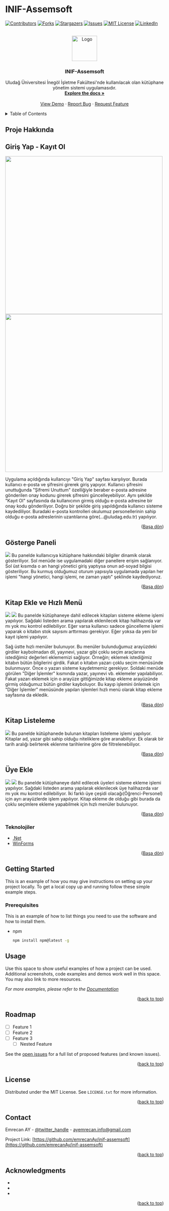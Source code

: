 # INIF-Assemsoft
<div id="top"></div>
<!--
*** Thanks for checking out the Best-README-Template. If you have a suggestion
*** that would make this better, please fork the repo and create a pull request
*** or simply open an issue with the tag "enhancement".
*** Don't forget to give the project a star!
*** Thanks again! Now go create something AMAZING! :D
-->



<!-- PROJECT SHIELDS -->
<!--
*** I'm using markdown "reference style" links for readability.
*** Reference links are enclosed in brackets [ ] instead of parentheses ( ).
*** See the bottom of this document for the declaration of the reference variables
*** for contributors-url, forks-url, etc. This is an optional, concise syntax you may use.
*** https://www.markdownguide.org/basic-syntax/#reference-style-links
-->
[![Contributors][contributors-shield]][contributors-url]
[![Forks][forks-shield]][forks-url]
[![Stargazers][stars-shield]][stars-url]
[![Issues][issues-shield]][issues-url]
[![MIT License][license-shield]][license-url]
[![LinkedIn][linkedin-shield]][linkedin-url]



<!-- PROJECT LOGO -->
<br />
<div align="center">
  <a>
    <img src="https://uludag.edu.tr/img/swglogolar/inegolIsletmeFak.svg" alt="Logo" width="80" height="80">
  </a>

<h3 align="center">INIF-Assemsoft</h3>

  <p align="center">
    Uludağ Üniversitesi İnegöl İşletme Fakültesi'nde kullanılacak olan kütüphane yönetim sistemi uygulamasıdır.
    <br />
    <a href="https://github.com/github_username/repo_name"><strong>Explore the docs »</strong></a>
    <br />
    <br />
    <a href="https://github.com/github_username/repo_name">View Demo</a>
    ·
    <a href="https://github.com/github_username/repo_name/issues">Report Bug</a>
    ·
    <a href="https://github.com/github_username/repo_name/issues">Request Feature</a>
  </p>
</div>



<!-- TABLE OF CONTENTS -->
<details>
  <summary>Table of Contents</summary>
  <ol>
    <li>
      <a href="#about-the-project">About The Project</a>
      <ul>
        <li><a href="#built-with">Built With</a></li>
      </ul>
    </li>
    <li>
      <a href="#getting-started">Getting Started</a>
      <ul>
        <li><a href="#prerequisites">Prerequisites</a></li>
        <li><a href="#installation">Installation</a></li>
      </ul>
    </li>
    <li><a href="#usage">Usage</a></li>
    <li><a href="#roadmap">Roadmap</a></li>
    <li><a href="#contributing">Contributing</a></li>
    <li><a href="#license">License</a></li>
    <li><a href="#contact">Contact</a></li>
    <li><a href="#acknowledgments">Acknowledgments</a></li>
  </ol>
</details>



<!-- ABOUT THE PROJECT -->
## Proje Hakkında



## Giriş Yap - Kayıt Ol
<p float="left">
<img width="500" src="https://github.com/emrecanAy/inif-assemsoft/blob/master/images/login.jpg" />
<img width="500" src="https://github.com/emrecanAy/inif-assemsoft/blob/master/images/register.png" />
</p>
Uygulama açıldığında kullancıyı "Giriş Yap" sayfası karşılıyor. Burada kullanıcı e-posta ve şifresini girerek giriş yapıyor. 
Kullanıcı şifresini unuttuğunda "Şifremi Unuttum" özelliğiyle beraber e-posta adresine gönderilen onay kodunu girerek şifresini güncelleyebiliyor. 
Aynı şekilde "Kayıt Ol" sayfasında da kullanıcının girmiş olduğu e-posta adresine bir onay kodu gönderiliyor. Doğru bir şekilde giriş yapıldığında kullanıcı sisteme kaydediliyor.
Buradaki e-posta kontrolleri okulumuz personellerinin sahip olduğu e-posta adreslerinin uzantılarına göre(...@uludag.edu.tr) yapılıyor.

<p align="right">(<a href="#top">Başa dön</a>)</p>

## Gösterge Paneli

<img src="https://github.com/emrecanAy/inif-assemsoft/blob/master/images/dashboard-closed.png" />
Bu panelde kullanıcıya kütüphane hakkındaki bilgiler dinamik olarak gösteriliyor.
Sol menüde ise uygulamadaki diğer panellere erişim sağlanıyor.
Sol üst kısımda o an hangi yönetici giriş yaptıysa onun ad-soyad bilgisi gösteriliyor.
Bu kurmuş olduğumuz oturum yapısıyla uygulamada yapılan her işlemi "hangi yönetici, hangi işlemi, ne zaman yaptı" şeklinde kaydediyoruz.

<p align="right">(<a href="#top">Başa dön</a>)</p>

## Kitap Ekle ve Hızlı Menü

<img src="https://github.com/emrecanAy/inif-assemsoft/blob/master/images/add-book.png" />
<img src="https://github.com/emrecanAy/inif-assemsoft/blob/master/images/add-book-quick-menu.png" />
Bu panelde kütüphaneye dahil edilecek kitapları sisteme ekleme işlemi yapılıyor.
Sağdaki listeden arama yapılarak eklenilecek kitap halihazırda var mı yok mu kontrol edilebiliyor.
Eğer varsa kullanıcı sadece güncelleme işlemi yaparak o kitabın stok sayısını arttırması gerekiyor.
Eğer yoksa da yeni bir kayıt işlemi yapılıyor.

Sağ üstte hızlı menüler bulunuyor. Bu menüler bulunduğumuz arayüzdeki girdiler kaybolmadan dil, yayınevi, yazar gibi çoklu seçim araçlarına istediğimiz değerleri eklememizi sağlıyor.
Örneğin; eklemek istediğimiz kitabın bütün bilgilerini girdik. Fakat o kitabın yazarı çoklu seçim menüsünde bulunmuyor. Önce o yazarı sisteme kaydetmemiz gerekiyor.
Soldaki menüde görülen "Diğer İşlemler" kısmında yazar, yayınevi vb. eklemeler yapılabiliyor. Fakat yazarı eklemek için o arayüze gittiğimizde kitap ekleme arayüzünde girmiş olduğumuz
bütün girdiler kayboluyor. Bu kayıp işlemini önlemek için "Diğer İşlemler" menüsünde yapılan işlemleri hızlı menü olarak kitap ekleme sayfasına da ekledik.

<p align="right">(<a href="#top">Başa dön</a>)</p>

## Kitap Listeleme

<img src="https://github.com/emrecanAy/inif-assemsoft/blob/master/images/list-book.png" />
Bu panelde kütüphanede bulunan kitapları listeleme işlemi yapılıyor.
Kitaplar ad, yazar gibi sahip olduğu niteliklere göre aranabiliyor. Ek olarak bir tarih aralığı belirterek eklenme tarihlerine göre de filtrelenebiliyor. 


<p align="right">(<a href="#top">Başa dön</a>)</p>

## Üye Ekle

<img src="https://github.com/emrecanAy/inif-assemsoft/blob/master/images/add-student.png" />
<img src="https://github.com/emrecanAy/inif-assemsoft/blob/master/images/add-personnel.png" />
Bu panelde kütüphaneye dahil edilecek üyeleri sisteme ekleme işlemi yapılıyor.
Sağdaki listeden arama yapılarak eklenilecek üye halihazırda var mı yok mu kontrol edilebiliyor.
İki farklı üye çeşidi olacağı(Öğrenci-Personel) için ayrı arayüzlerde işlem yapılıyor. 
Kitap ekleme de olduğu gibi burada da çoklu seçimlere ekleme yapabilmek için hızlı menüler bulunuyor.

<p align="right">(<a href="#top">Başa dön</a>)</p>

### Teknolojiler

* [.Net](https://docs.microsoft.com/tr-tr/dotnet/welcome)
* [WinForms](https://docs.microsoft.com/tr-tr/dotnet/desktop/winforms/overview/?view=netdesktop-6.0)

<p align="right">(<a href="#top">Başa dön</a>)</p>



<!-- GETTING STARTED -->
## Getting Started

This is an example of how you may give instructions on setting up your project locally.
To get a local copy up and running follow these simple example steps.

### Prerequisites

This is an example of how to list things you need to use the software and how to install them.
* npm
  ```sh
  npm install npm@latest -g
  ```
  
<!-- USAGE EXAMPLES -->
## Usage

Use this space to show useful examples of how a project can be used. Additional screenshots, code examples and demos work well in this space. You may also link to more resources.

_For more examples, please refer to the [Documentation](https://example.com)_

<p align="right">(<a href="#top">back to top</a>)</p>



<!-- ROADMAP -->
## Roadmap

- [ ] Feature 1
- [ ] Feature 2
- [ ] Feature 3
    - [ ] Nested Feature

See the [open issues](https://github.com/github_username/repo_name/issues) for a full list of proposed features (and known issues).

<p align="right">(<a href="#top">back to top</a>)</p>

<!-- LICENSE -->
## License

Distributed under the MIT License. See `LICENSE.txt` for more information.

<p align="right">(<a href="#top">back to top</a>)</p>



<!-- CONTACT -->
## Contact

Emrecan AY - [@twitter_handle](https://twitter.com/twitter_handle) - ayemrecan.info@gmail.com

Project Link: [https://github.com/emrecanAy/inif-assemsoft](https://github.com/emrecanAy/inif-assemsoft)

<p align="right">(<a href="#top">back to top</a>)</p>



<!-- ACKNOWLEDGMENTS -->
## Acknowledgments

* []()
* []()
* []()

<p align="right">(<a href="#top">back to top</a>)</p>



<!-- MARKDOWN LINKS & IMAGES -->
<!-- https://www.markdownguide.org/basic-syntax/#reference-style-links -->
[contributors-shield]: https://img.shields.io/github/contributors/github_username/repo_name.svg?style=for-the-badge
[contributors-url]: https://github.com/github_username/repo_name/graphs/contributors
[forks-shield]: https://img.shields.io/github/forks/github_username/repo_name.svg?style=for-the-badge
[forks-url]: https://github.com/github_username/repo_name/network/members
[stars-shield]: https://img.shields.io/github/stars/github_username/repo_name.svg?style=for-the-badge
[stars-url]: https://github.com/github_username/repo_name/stargazers
[issues-shield]: https://img.shields.io/github/issues/github_username/repo_name.svg?style=for-the-badge
[issues-url]: https://github.com/github_username/repo_name/issues
[license-shield]: https://img.shields.io/github/license/github_username/repo_name.svg?style=for-the-badge
[license-url]: https://github.com/github_username/repo_name/blob/master/LICENSE.txt
[linkedin-shield]: https://img.shields.io/badge/-LinkedIn-black.svg?style=for-the-badge&logo=linkedin&colorB=555
[linkedin-url]: https://linkedin.com/in/linkedin_username
[product-screenshot]: images/screenshot.png
